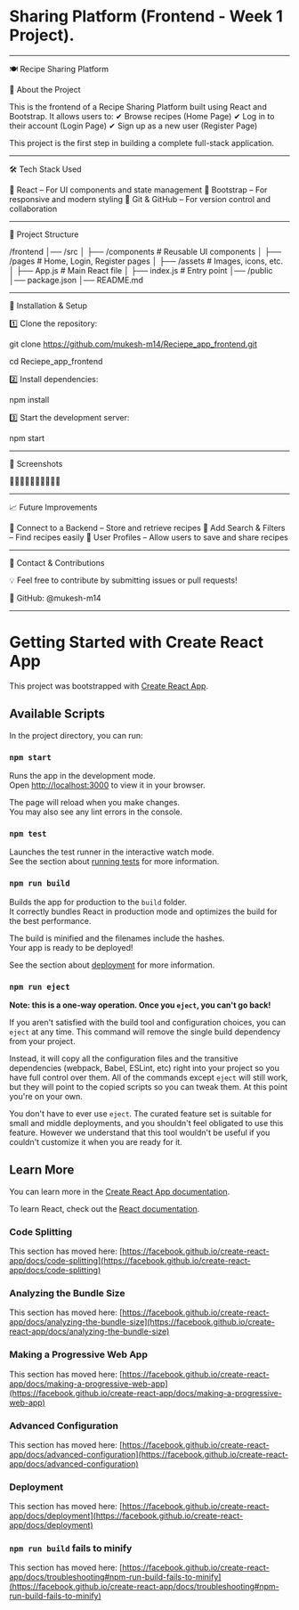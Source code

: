 # Sharing Platform (Frontend - Week 1 Project).


------

🍽️ Recipe Sharing Platform

📌 About the Project

This is the frontend of a Recipe Sharing Platform built using React and Bootstrap. It allows users to:
✔ Browse recipes (Home Page)
✔ Log in to their account (Login Page)
✔ Sign up as a new user (Register Page)

This project is the first step in building a complete full-stack application.


------

🛠️ Tech Stack Used

🔹 React – For UI components and state management
🔹 Bootstrap – For responsive and modern styling
🔹 Git & GitHub – For version control and collaboration


------

📂 Project Structure

/frontend
│── /src
│   ├── /components  # Reusable UI components
│   ├── /pages       # Home, Login, Register pages
│   ├── /assets      # Images, icons, etc.
│   ├── App.js       # Main React file
│   ├── index.js     # Entry point
│── /public
│── package.json
│── README.md


------

🚀 Installation & Setup

1️⃣ Clone the repository:

git clone https://github.com/mukesh-m14/Reciepe_app_frontend.git

cd Reciepe_app_frontend

2️⃣ Install dependencies:

npm install

3️⃣ Start the development server:

npm start


------

📸 Screenshots

🧑‍💻🧑‍💻🧑‍💻🧑‍💻🧑‍💻


------

📈 Future Improvements

🔹 Connect to a Backend – Store and retrieve recipes
🔹 Add Search & Filters – Find recipes easily
🔹 User Profiles – Allow users to save and share recipes


------

📩 Contact & Contributions

💡 Feel free to contribute by submitting issues or pull requests!

🔗 GitHub: @mukesh-m14


-------------------------------------------------------------------------------------------------------------------------





# Getting Started with Create React App

This project was bootstrapped with [Create React App](https://github.com/facebook/create-react-app).

## Available Scripts

In the project directory, you can run:

### `npm start`

Runs the app in the development mode.\
Open [http://localhost:3000](http://localhost:3000) to view it in your browser.

The page will reload when you make changes.\
You may also see any lint errors in the console.

### `npm test`

Launches the test runner in the interactive watch mode.\
See the section about [running tests](https://facebook.github.io/create-react-app/docs/running-tests) for more information.

### `npm run build`

Builds the app for production to the `build` folder.\
It correctly bundles React in production mode and optimizes the build for the best performance.

The build is minified and the filenames include the hashes.\
Your app is ready to be deployed!

See the section about [deployment](https://facebook.github.io/create-react-app/docs/deployment) for more information.

### `npm run eject`

**Note: this is a one-way operation. Once you `eject`, you can't go back!**

If you aren't satisfied with the build tool and configuration choices, you can `eject` at any time. This command will remove the single build dependency from your project.

Instead, it will copy all the configuration files and the transitive dependencies (webpack, Babel, ESLint, etc) right into your project so you have full control over them. All of the commands except `eject` will still work, but they will point to the copied scripts so you can tweak them. At this point you're on your own.

You don't have to ever use `eject`. The curated feature set is suitable for small and middle deployments, and you shouldn't feel obligated to use this feature. However we understand that this tool wouldn't be useful if you couldn't customize it when you are ready for it.

## Learn More

You can learn more in the [Create React App documentation](https://facebook.github.io/create-react-app/docs/getting-started).

To learn React, check out the [React documentation](https://reactjs.org/).

### Code Splitting

This section has moved here: [https://facebook.github.io/create-react-app/docs/code-splitting](https://facebook.github.io/create-react-app/docs/code-splitting)

### Analyzing the Bundle Size

This section has moved here: [https://facebook.github.io/create-react-app/docs/analyzing-the-bundle-size](https://facebook.github.io/create-react-app/docs/analyzing-the-bundle-size)

### Making a Progressive Web App

This section has moved here: [https://facebook.github.io/create-react-app/docs/making-a-progressive-web-app](https://facebook.github.io/create-react-app/docs/making-a-progressive-web-app)

### Advanced Configuration

This section has moved here: [https://facebook.github.io/create-react-app/docs/advanced-configuration](https://facebook.github.io/create-react-app/docs/advanced-configuration)

### Deployment

This section has moved here: [https://facebook.github.io/create-react-app/docs/deployment](https://facebook.github.io/create-react-app/docs/deployment)

### `npm run build` fails to minify

This section has moved here: [https://facebook.github.io/create-react-app/docs/troubleshooting#npm-run-build-fails-to-minify](https://facebook.github.io/create-react-app/docs/troubleshooting#npm-run-build-fails-to-minify)
